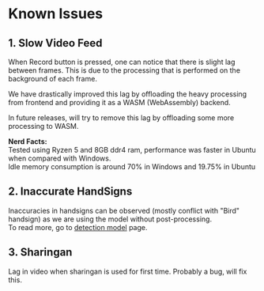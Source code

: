 # Known Issues

## 1. Slow Video Feed

When Record button is pressed, one can notice that there is slight lag between frames.
This is due to the processing that is performed on the background of each frame.  

We have drastically improved this lag by offloading the heavy processing from frontend and providing it as a WASM (WebAssembly) backend.

In future releases, will try to remove this lag by offloading some more processing to WASM.

**Nerd Facts:**  
Tested using Ryzen 5 and 8GB ddr4 ram, performance was faster in Ubuntu when compared with Windows.  
Idle memory consumption is around 70% in Windows and 19.75% in Ubuntu

## 2. Inaccurate HandSigns

Inaccuracies in handsigns can be observed (mostly conflict with "Bird" handsign) as we are using the model without post-processing.  
To read more, go to [detection model](/docs/model) page.

## 3. Sharingan

Lag in video when sharingan is used for first time. Probably a bug, will fix this.
